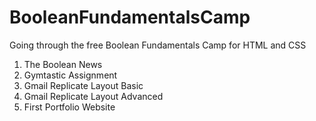 # BooleanFundamentalsCamp
Going through the free Boolean Fundamentals Camp for HTML and CSS
<ol>
  <li> The Boolean News </li>
  <li> Gymtastic Assignment </li>
  <li> Gmail Replicate Layout Basic </li>
  <li> Gmail Replicate Layout Advanced </li>
  <li> First Portfolio Website </li>
</ol>

